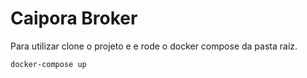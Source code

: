 # Caipora Broker

Para utilizar clone o projeto e e rode o docker compose da pasta raiz.
```
docker-compose up
```
